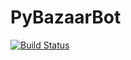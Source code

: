 PyBazaarBot
===========
[![Build Status](https://travis-ci.org/marcofinalist/PyBazaarBot.png?branch=master)](https://travis-ci.org/marcofinalist/PyBazaarBot)
